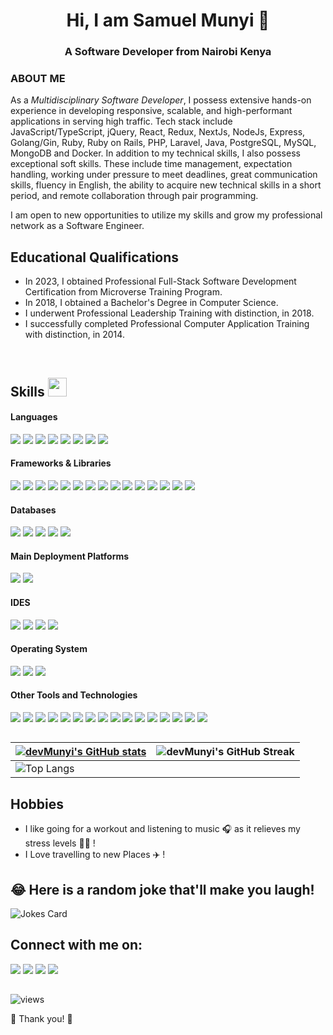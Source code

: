 ### <h1 align="center">Hi, I am Samuel Munyi 👋</h1>
<h3 align="center">A Software Developer from Nairobi Kenya</h3>

### ABOUT ME
As a <i>Multidisciplinary Software Developer</i>, I possess extensive hands-on experience in developing responsive, scalable, and high-performant applications in serving high traffic. Tech stack include JavaScript/TypeScript, jQuery, React, Redux, NextJs, NodeJs, Express, Golang/Gin, Ruby, Ruby on Rails, PHP, Laravel, Java, PostgreSQL, MySQL, MongoDB and Docker. In addition to my technical skills, I also possess exceptional soft skills. These include time management, expectation handling, working under pressure to meet deadlines, great communication skills, fluency in English, the ability to acquire new technical skills in a short period, and remote collaboration through pair programming.

I am open to new opportunities to utilize my skills and grow my professional network as a Software Engineer.

##

## Educational Qualifications
- In 2023, I obtained Professional Full-Stack Software Development Certification from Microverse Training Program.
- In 2018, I obtained a Bachelor's Degree in Computer Science.
- I underwent Professional Leadership Training with distinction, in 2018.
- I successfully completed Professional Computer Application Training with distinction, in 2014.

&nbsp;

## Skills <img src="https://media.giphy.com/media/iY8CRBdQXODJSCERIr/giphy.gif" width="30px">&nbsp; 

<h4> Languages </h4>
<span> 
  <img src="https://img.shields.io/badge/HTML5-3399FF?style=for-the-badge&logo=html5&logoColor=white">
  <img src="https://img.shields.io/badge/CSS3-800080?style=for-the-badge&logo=css3&logoColor=white">
  <img src="https://img.shields.io/badge/JavaScript-F0DB4F?style=for-the-badge&logo=javascript&logoColor=black">
  <img src="https://img.shields.io/badge/typescript-007ACC?style=for-the-badge&logo=typescript&logoColor=white">
  <img src="https://img.shields.io/badge/Node.js-8CC84B?style=for-the-badge&logo=nodedotjs&logoColor=white">
  <img src="https://img.shields.io/badge/PHP-0077BE?style=for-the-badge&logo=php&logoColor=white">
  <img src="https://img.shields.io/badge/Ruby-CC342D?style=for-the-badge&logo=ruby&logoColor=white">
  <img src="https://img.shields.io/badge/Java-007396?style=for-the-badge&logo=java&logoColor=white">
</span>


<h4> Frameworks & Libraries </h4>
<span>
  <img src="https://img.shields.io/badge/Bootstrap-563D7C?style=for-the-badge&logo=bootstrap&logoColor=white">
  <img src="https://img.shields.io/badge/Ant Design-1890FF?style=for-the-badge&logo=Ant-Design&logoColor=FF2625">
  <img src="https://img.shields.io/badge/TailwindCSS-4DC0B5?style=for-the-badge&logo=TailwindCSS&logoColor=white">
  <img src="https://img.shields.io/badge/Semantic UI-8EAC00?style=for-the-badge&logo=Semantic-UI&logoColor=white">
  <img src="https://img.shields.io/badge/jQuery-0769AD?style=for-the-badge&logo=jquery&logoColor=white">
  <img src="https://img.shields.io/badge/React-000000?style=for-the-badge&logo=react&logoColor=61DAFB">
  <img src="https://img.shields.io/badge/Redux-764ABC?style=for-the-badge&logo=redux&logoColor=white">
  <img src="https://img.shields.io/badge/Next.js-00DC82?style=for-the-badge&logo=nextdotjs&logoColor=F7DF1E">
  <img src="https://img.shields.io/badge/Express-000000?style=for-the-badge&logo=express&logoColor=white">
  <img src="https://img.shields.io/badge/prisma-2C8EBB?style=for-the-badge&logo=prisma&logoColor=white">
  <img src="https://img.shields.io/badge/sequelize-00438F?style=for-the-badge&logo=sequelize&logoColor=white">
  <img src="https://img.shields.io/badge/Laravel-FF2D20?style=for-the-badge&logo=laravel&logoColor=white">
  <img src="https://img.shields.io/badge/Ruby on Rails-CC0000?style=for-the-badge&logo=Ruby-on-Rails&logoColor=white">
  <img src="https://img.shields.io/badge/flutter-02569B?style=for-the-badge&logo=flutter&logoColor=white">
  <img src="https://img.shields.io/badge/React Native-1877F2?style=for-the-badge&logo=React-Native&logoColor=61DAFB">
</span>

<h4> Databases </h4>
<span>
  <img src="https://img.shields.io/badge/PostgreSQL-003399?style=for-the-badge&logo=postgresql&logoColor=white">
  <img src="https://img.shields.io/badge/MySQL-00A0C6?style=for-the-badge&logo=mysql&logoColor=white">
  <img src="https://img.shields.io/badge/MariaDB-003545?style=for-the-badge&logo=mariadb&logoColor=white">
  <img src="https://img.shields.io/badge/MongoDB-4EA94B?style=for-the-badge&logo=mongodb&logoColor=white">
  <img src="https://img.shields.io/badge/SQLite-0074E4?style=for-the-badge&logo=sqlite&logoColor=white">
</span>

<h4> Main Deployment Platforms </h4>
<span>
  <img src="https://img.shields.io/badge/AWS-FF9900?style=for-the-badge&logo=aws&logoColor=white">
  <img src="https://img.shields.io/badge/Digitalocean-0080FF?style=for-the-badge&logo=digitalocean&logoColor=white">
</span>

<h4> IDES </h4>
<span>
<img src="https://img.shields.io/badge/Visual_Studio_Code-007ACC?style=for-the-badge&logo=visual%20studio%20code&logoColor=white">
<img src="https://img.shields.io/badge/Sublime_Text-A52A2A?style=for-the-badge&logo=sublime%20text&logoColor=white">
<img src="https://img.shields.io/badge/IntelliJ_IDEA-78CFF5?style=for-the-badge&logo=intelliJ%20idea&logoColor=white">
<img src="https://img.shields.io/badge/Atom-0095DD?style=for-the-badge&logo=Atom&logoColor=white">

<h4> Operating System </h4>
<span>
  <img src="https://img.shields.io/badge/Linux-A4C639?style=for-the-badge&logo=linux&logoColor=black">
  <img src="https://img.shields.io/badge/Windows-0078D7?style=for-the-badge&logo=windows&logoColor=white">
  <img src="https://img.shields.io/badge/Android-3DDC84?style=for-the-badge&logo=android&logoColor=white">
</span>

<h4> Other Tools and Technologies </h4>
<span>
  <img src="https://img.shields.io/badge/Git-F05133?style=for-the-badge&logo=git&logoColor=white">
  <img src="https://img.shields.io/badge/Git_Hub-6CC644?style=for-the-badge&logo=git-hub&logoColor=white">
  <img src="https://img.shields.io/badge/Docker-2C8EBB?style=for-the-badge&logo=docker&logoColor=white">
  <img src="https://img.shields.io/badge/Docker_Hub-0DB7ED?style=for-the-badge&logo=docker-hubr&logoColor=white">
  <img src="https://img.shields.io/badge/Xampp-FF4500?style=for-the-badge&logo=xampp&logoColor=white">
  <img src="https://img.shields.io/badge/Shell_Script-121011?style=for-the-badge&logo=gnu-bash&logoColor=white">
  <img src="https://img.shields.io/badge/Gitflow-F05032?style=for-the-badge&logo=gitflow&logoColor=white">
  <img src="https://img.shields.io/badge/Markdown-000000?style=for-the-badge&logo=markdown&logoColor=white">
  <img src="https://img.shields.io/badge/Sass-CC6699?style=for-the-badge&logo=sass&logoColor=white">
  <img src="https://img.shields.io/badge/json-5E5C5C?style=for-the-badge&logo=json&logoColor=white">
  <img src="https://img.shields.io/badge/React_Router-CA4245?style=for-the-badge&logo=react-router&logoColor=white">
  <img src="https://img.shields.io/badge/styled-components-DB7093?style=for-the-badge&logo=styled-components&logoColor=white">
  <img src="https://img.shields.io/badge/Font_Awesome-339AF0?style=for-the-badge&logo=fontawesome&logoColor=white">
  <img src="https://img.shields.io/badge/ClI-2C8EBB?style=for-the-badge&logo=cli&logoColor=white">
  <img src="https://img.shields.io/badge/Jest-FF2D20?style=for-the-badge&logo=jest&logoColor=white">
  <img src="https://img.shields.io/badge/RSpec-F37623?style=for-the-badge&logo=rspec&logoColor=white">
</span>

##

| [![devMunyi's GitHub stats](https://github-readme-stats.vercel.app/api?username=devMunyi&show_icons=true&theme=radical)](https://github.com/anuraghazra/github-readme-stats)             | ![devMunyi's GitHub Streak](https://github-readme-streak-stats.herokuapp.com/?user=devMunyi&theme=radical)                                                                                                           |
| --------------------------------------------------------------------------------------------------------------------------------- | ----------------------------------------------------------------------------------------------------------------------------------------------------------------------------------------------------------------- |
| ![Top Langs](https://github-readme-stats.vercel.app/api/top-langs?username=devMunyi&langs_count=8&theme=radical&layout=compact) 
  
## Hobbies
  - I like going for a workout and listening to music 🎧 as it relieves my stress levels 🏋️‍♀️ !
  - I Love travelling to new Places ✈️ !
&nbsp;
##
    
## 😂 Here is a random joke that'll make you laugh!
![Jokes Card](https://readme-jokes.vercel.app/api)
## 
## Connect with me on:
<a target="_blank"
href="mailto:samunyi90@gmail.com"><img
src="https://img.shields.io/badge/-Gmail-D14836?style=for-the-badge&logo=Gmail&logoColor=white"></img></a>
<a target="_blank"
href="https://wa.me/+254112553167"><img
src="https://img.shields.io/badge/WhatsApp-25D366?style=for-the-badge&logo=whatsapp&logoColor=white"></a> 
<a target="_blank"
href="https://linkedin.com/in/samuel-munyi"><img
src="https://img.shields.io/badge/-LinkedIn-0077b5?style=for-the-badge&logo=LinkedIn&logoColor=white"></img></a>
<a target="_blank"
href="https://twitter.com/munyi_sam"><img
src="https://img.shields.io/badge/-Twitter-1DA1F2?style=for-the-badge&logo=Twitter&logoColor=white"></img></a>
    
##

![views](https://komarev.com/ghpvc/?username=devMunyi&color=green)

🤝 Thank you! 🤝
